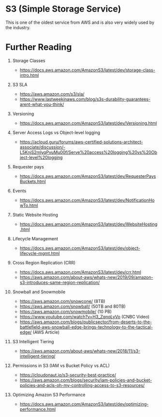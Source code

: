 # S3 (Simple Storage Service)

This is one of the oldest service from AWS and is also very widely used by the industry.

# Further Reading

1. Storage Classes
    - https://docs.aws.amazon.com/AmazonS3/latest/dev/storage-class-intro.html

1. S3 SLA
    - https://aws.amazon.com/s3/sla/
    - https://www.lastweekinaws.com/blog/s3s-durability-guarantees-arent-what-you-think/

1. Versioning
    - https://docs.aws.amazon.com/AmazonS3/latest/dev/Versioning.html

1. Server Access Logs vs Object-level logging
    - https://acloud.guru/forums/aws-certified-solutions-architect-associate/discussion/-L5KnjS2mlyqPvuMu00f/Serve%20access%20logging%20vs%20Object-level%20logging

1. Requester pays
    - https://docs.aws.amazon.com/AmazonS3/latest/dev/RequesterPaysBuckets.html

1. Events
    - https://docs.aws.amazon.com/AmazonS3/latest/dev/NotificationHowTo.html

1. Static Website Hosting
    - https://docs.aws.amazon.com/AmazonS3/latest/dev/WebsiteHosting.html

1. Lifecycle Management
    - https://docs.aws.amazon.com/AmazonS3/latest/dev/object-lifecycle-mgmt.html

1. Cross Region Replication (CRR)
    - https://docs.aws.amazon.com/AmazonS3/latest/dev/crr.html
    - https://aws.amazon.com/about-aws/whats-new/2019/09/amazon-s3-introduces-same-region-replication/

1. Snowball and Snowmobile
    - https://aws.amazon.com/snowcone/ (8TB)
    - https://aws.amazon.com/snowball/ (50TB and 80TB)
    - https://aws.amazon.com/snowmobile/ (10 PB)
    - https://www.youtube.com/watch?v=H3_ZqnqLyVo (CNBC Video)
    - https://aws.amazon.com/blogs/publicsector/from-deserts-to-the-battlefield-aws-snowball-edge-brings-technology-to-the-tactical-edge/ (AWS Article)

1. S3 Intelligent Tiering
    - https://aws.amazon.com/about-aws/whats-new/2018/11/s3-intelligent-tiering/

1. Permissions in S3 (IAM vs Bucket Policy vs ACL)
    - https://cloudonaut.io/s3-security-best-practice/
    - https://aws.amazon.com/blogs/security/iam-policies-and-bucket-policies-and-acls-oh-my-controlling-access-to-s3-resources/

1. Optimizing Amazon S3 Performance
    - https://docs.aws.amazon.com/AmazonS3/latest/dev/optimizing-performance.html